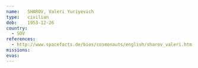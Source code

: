 ```yaml
---
name:	SHAROV, Valeri Yuriyevich 
type:	civilian
dob:	1953-12-26
country:
  - SOV
references:
  - http://www.spacefacts.de/bios/cosmonauts/english/sharov_valeri.htm
missions:
evas:
---
```

